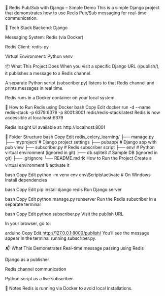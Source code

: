 🚀 Redis Pub/Sub with Django – Simple Demo
This is a simple Django project that demonstrates how to use Redis Pub/Sub messaging for real-time communication.

🧰 Tech Stack
Backend: Django

Messaging System: Redis (via Docker)

Redis Client: redis-py

Virtual Environment: Python venv

📦 What This Project Does
When you visit a specific Django URL (/publish/), it publishes a message to a Redis channel.

A separate Python script (subscriber.py) listens to that Redis channel and prints messages in real time.

Redis runs in a Docker container on your local system.

🐳 How to Run Redis using Docker
bash
Copy
Edit
docker run -d --name redis-stack -p 6379:6379 -p 8001:8001 redis/redis-stack:latest
Redis is now accessible at localhost:6379

Redis Insight UI available at: http://localhost:8001

📁 Folder Structure
bash
Copy
Edit
redis_celery_learning/
├── manage.py
├── myproject/         # Django project settings
├── pubapp/            # Django app with pub view
├── subscriber.py      # Redis subscriber script
├── env/               # Python virtual environment (ignored in git)
├── db.sqlite3         # Sample DB (ignored in git)
├── .gitignore
└── README.md
🛠️ How to Run the Project
Create a virtual environment & activate it

bash
Copy
Edit
python -m venv env
env\Scripts\activate  # On Windows
Install dependencies

bash
Copy
Edit
pip install django redis
Run Django server

bash
Copy
Edit
python manage.py runserver
Run the Redis subscriber in a separate terminal

bash
Copy
Edit
python subscriber.py
Visit the publish URL

In your browser, go to:

arduino
Copy
Edit
http://127.0.0.1:8000/publish/
You’ll see the message appear in the terminal running subscriber.py.

📬 What This Demonstrates
Real-time message passing using Redis

Django as a publisher

Redis channel communication

Python script as a live subscriber

🧹 Notes
Redis is running via Docker to avoid local installations.
